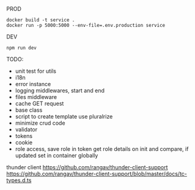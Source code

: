 PROD

```
docker build -t service .
docker run -p 5000:5000 --env-file=.env.production service
```

DEV

```
npm run dev
```

TODO:

- unit test for utils
- i18n
- error instance
- logging middlewares, start and end
- files middleware
- cache GET request
- base class
- script to create template use pluralrize
- minimize crud code
- validator
- tokens
- cookie
- role access, save role in token get role details on init and compare, if updated set in container globally

thunder client
https://github.com/rangav/thunder-client-support
https://github.com/rangav/thunder-client-support/blob/master/docs/tc-types.d.ts
